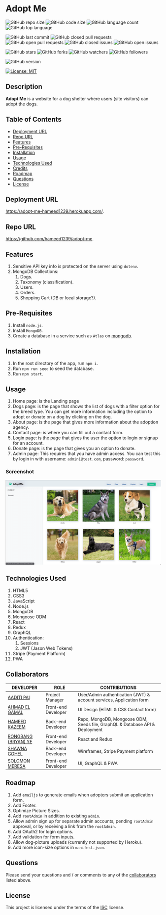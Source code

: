 # Adopt Me

![GitHub repo size](https://img.shields.io/github/repo-size/hameed1239/adopt-me?style=plastic)
![GitHub code size](https://img.shields.io/github/languages/code-size/hameed1239/adopt-me?style=plastic)
![GitHub language count](https://img.shields.io/github/languages/count/hameed1239/adopt-me?style=plastic)
![GitHub top language](https://img.shields.io/github/languages/top/hameed1239/adopt-me?style=plastic)

![GitHub last commit](https://img.shields.io/github/last-commit/hameed1239/adopt-me?style=plastic)
![GitHub closed pull requests](https://img.shields.io/github/issues-pr-closed-raw/hameed1239/adopt-me?color=green&style=plastic)
![GitHub open pull requests](https://img.shields.io/github/issues-pr-raw/hameed1239/adopt-me?color=red&style=plastic)
![GitHub closed issues](https://img.shields.io/github/issues-closed-raw/hameed1239/adopt-me?color=green&style=plastic)
![GitHub open issues](https://img.shields.io/github/issues-raw/hameed1239/adopt-me?color=red&style=plastic)

![GitHub stars](https://img.shields.io/github/stars/hameed1239/adopt-me?style=social)
![GitHub forks](https://img.shields.io/github/forks/hameed1239/adopt-me?style=social)
![GitHub watchers](https://img.shields.io/github/watchers/hameed1239/adopt-me?style=social)
![GitHub followers](https://img.shields.io/github/followers/hameed1239?style=social)

![GitHub version](https://img.shields.io/github/package-json/v/hameed1239/adopt-me?color=red&style=plastic)

[![License: MIT](https://img.shields.io/badge/License-MIT-yellow.svg)](https://opensource.org/licenses/MIT)

## Description

**Adopt Me** is a website for a dog shelter where users (site visitors) can adopt the dogs.

## Table of Contents

- [Deployment URL](#Deployment-URL)
- [Repo URL](#Repo-URL)
- [Features](#Features)
- [Pre-Requisites](#Pre-Requisites)
- [Installation](#Installation)
- [Usage](#Usage)
- [Technologies Used](#Technologies-Used)
- [Credits](#Credits)
- [Roadmap](#Roadmap)
- [Questions](#Questions)
- [License](#License)

## Deployment URL

https://adopt-me-hameed1239.herokuapp.com/.

## Repo URL

https://github.com/hameed1239/adopt-me.

## Features

1. Sensitive API key info is protected on the server using `dotenv`.
1. MongoDB Collections:
   1. Dogs.
   1. Taxonomy (classification).
   1. Users.
   1. Orders.
   1. Shopping Cart (DB or local storage?).

## Pre-Requisites

1. Install `node.js`.
1. Install `MongoDB`.
1. Create a database in a service such as `Atlas` on [mongodb](https://cloud.mongodb.com/).

## Installation

1. In the root directory of the app, run `npm i`.
1. Run `npm run seed` to seed the database.
1. Run `npm start`.

## Usage

1. Home page: is the Landing page
2. Dogs page: is the page that shows the list of dogs with a filter option for the breed type. You can get more information including the option to adopt or donate on a dog by clicking on the dog.
3. About page: is the page that gives more information about the adoption agency.
4. Contact page: is where you can fill out a contact form.
5. Login page: is the page that gives the user the option to login or signup for an account.
6. Donate page: is the page that gives you an option to donate.
7. Admin page: This requires that you have admin access. You can test this by login in with username: `admin1@test.com`, password: `password`.

### Screenshot

![Screenshot](./screenshot.png)

## Technologies Used

1. HTML5
1. CSS3
1. JavaScript
1. Node.js
1. MongoDB
1. Mongoose ODM
1. React
1. Redux
1. GraphQL
1. Authentication:
   1. Sessions
   1. JWT (Jason Web Tokens)
1. Stripe (Payment Platform)
1. PWA

## Collaborators

| DEVELOPER                                            | ROLE                | CONTRIBUTIONS                                                                |
| ---------------------------------------------------- | ------------------- | ---------------------------------------------------------------------------- |
| [AADITI PAI](https://github.com/aadi1988)            | Project Manager     | User/Admin authentication (JWT) & account services, Application form         |
| [AHMAD EL GAMAL](https://github.com/ahmadelgamal)    | Front-end Developer | UI Design (HTML & CSS Contact form)                                          |
| [HAMEED KAZEEM](https://github.com/hameed1239/)      | Back-end Developer  | Repo, MongoDB, Mongoose ODM, Seeds file, GraphQL & Database API & Deployment |
| [RONGBANG (BRYAN) YE](https://github.com/rongbangye) | Front-end Developer | React and Redux                                                              |
| [SHAWNA GOHEL](https://github.com/shawnagohel)       | Back-end Developer  | Wireframes, Stripe Payment platform                                          |
| [SOLOMON MERESA](https://github.com/solomonmeresa)   | Front-end Developer | UI, GraphQL & PWA                                                            |

## Roadmap

1. Add `emailjs` to generate emails when adopters submit an application form.
1. Add Footer.
1. Optimize Picture Sizes.
1. Add `rootAdmin` in addition to existing `admin`.
1. Allow admin sign up for separate admin accounts, pending `rootAdmin` approval, or by receiving a link from the `rootAdmin`.
1. Add OAuth2 for login options.
1. Add validation for form inputs.
1. Allow dog-picture uploads (currently not supported by Heroku).
1. Add more icon-size options in `manifest.json`.

## Questions

Please send your questions and / or comments to any of the [collaborators](#collaborators) listed above.

## License

This project is licensed under the terms of the [ISC](https://opensource.org/licenses/ISC) license.
